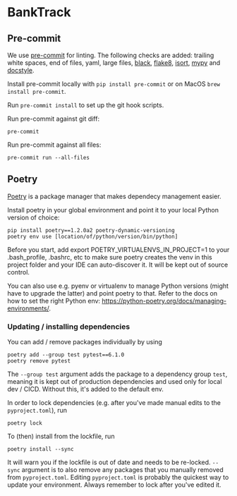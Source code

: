 # BankTrack

## Pre-commit

We use [pre-commit](https://pre-commit.com/) for linting. The following checks are added: trailing white spaces, end of files, yaml, large files, [black](https://black.readthedocs.io/en/stable/), [flake8](https://flake8.pycqa.org/en/latest/), [isort](https://pycqa.github.io/isort/), [mypy](http://www.mypy-lang.org/) and [docstyle](http://www.pydocstyle.org/en/stable/).

Install pre-commit locally with `pip install pre-commit` or on MacOS `brew install pre-commit`.

Run `pre-commit install` to set up the git hook scripts.

Run pre-commit against git diff:

```
pre-commit
```

Run pre-commit against all files:

```
pre-commit run --all-files
```

## Poetry

[Poetry](https://python-poetry.org/) is a package manager that makes dependecy management easier.

Install poetry in your global environment and point it to your local Python version of choice:

```shell
pip install poetry==1.2.0a2 poetry-dynamic-versioning
poetry env use [location/of/python/version/bin/python]
```

Before you start, add export POETRY_VIRTUALENVS_IN_PROJECT=1 to your .bash_profile, .bashrc, etc to make sure poetry creates the venv in this project folder and your IDE can auto-discover it. It will be kept out of source control.

You can also use e.g. pyenv or virtualenv to manage Python versions (might have to upgrade the latter) and point poetry to that. Refer to the docs on how to set the right Python env: https://python-poetry.org/docs/managing-environments/.

### Updating / installing dependencies

You can add / remove packages individually by using
```shell
poetry add --group test pytest==6.1.0
poetry remove pytest
```

The `--group test` argument adds the package to a dependency group `test`, meaning it is kept out of production dependencies and used only for local dev / CICD. Without this, it's added to the default env.

In order to lock dependencies (e.g. after you've made manual edits to the `pyproject.toml`), run
```shell
poetry lock
```

To (then) install from the lockfile, run

```shell
poetry install --sync
```

It will warn you if the lockfile is out of date and needs to be re-locked. `--sync` argument is to also remove any packages that you manually removed from `pyproject.toml`. Editing `pyproject.toml` is probably the quickest way to update your environment. Always remember to lock after you've edited it.
